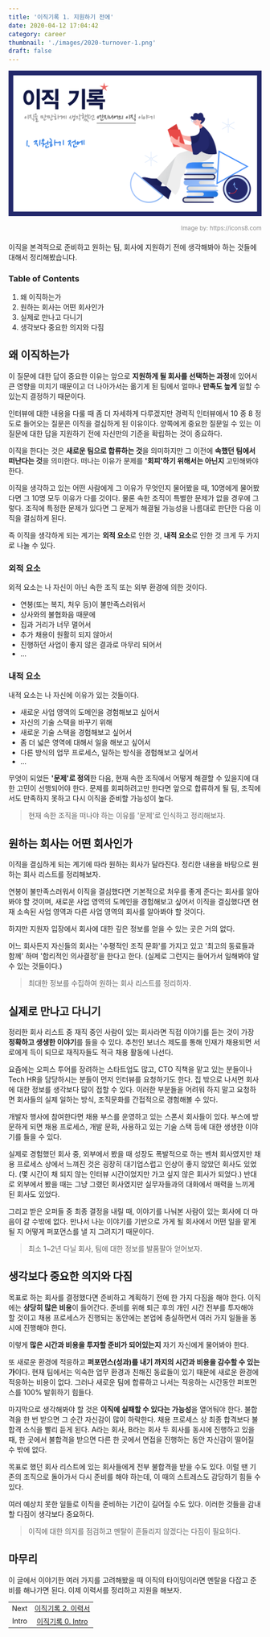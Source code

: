 ```yaml
---
title: '이직기록 1. 지원하기 전에'
date: 2020-04-12 17:04:42
category: career
thumbnail: './images/2020-turnover-1.png'
draft: false
---
```


![2020-turnover-1](./images/2020-turnover-1.png)

<div style="opacity: 0.5" align="right">
    <sup>Image by: <a>https://icons8.com</a></sup>
</div>

이직을 본격적으로 준비하고 원하는 팀, 회사에 지원하기 전에 생각해봐야 하는 것들에 대해서 정리해봤습니다.

### Table of Contents

1. 왜 이직하는가
2. 원하는 회사는 어떤 회사인가
3. 실제로 만나고 다니기
4. 생각보다 중요한 의지와 다짐

## 왜 이직하는가

이 질문에 대한 답이 중요한 이유는 앞으로 **지원하게 될 회사를 선택하는 과정**에 있어서 큰 영향을 미치기 때문이고 더 나아가서는 옮기게 된 팀에서 얼마나 **만족도 높게** 일할 수 있는지 결정하기 때문이다.

인터뷰에 대한 내용을 다룰 때 좀 더 자세하게 다루겠지만 경력직 인터뷰에서 10 중 8 정도로 들어오는 질문은 이직을 결심하게 된 이유이다. 양쪽에게 중요한 질문일 수 있는 이 질문에 대한 답을 지원하기 전에 자신만의 기준을 확립하는 것이 중요하다.

이직을 한다는 것은 **새로운 팀으로 합류하는 것**을 의미하지만 그 이전에 **속했던 팀에서 떠난다는 것**을 의미한다. 떠나는 이유가 문제를 **'회피'하기 위해서는 아닌지** 고민해봐야 한다.

이직을 생각하고 있는 어떤 사람에게 그 이유가 무엇인지 물어봤을 때, 10명에게 물어봤다면 그 10명 모두 이유가 다를 것이다. 물론 속한 조직이 특별한 문제가 없을 경우에 그렇다. 조직에 특정한 문제가 있다면 그 문제가 해결될 가능성을 나름대로 판단한 다음 이직을 결심하게 된다.

즉 이직을 생각하게 되는 계기는 **외적 요소**로 인한 것, **내적 요소**로 인한 것 크게 두 가지로 나눌 수 있다.

### 외적 요소

외적 요소는 나 자신이 아닌 속한 조직 또는 외부 환경에 의한 것이다.

- 연봉(또는 복지, 처우 등)이 불만족스러워서
- 상사와의 불협화음 때문에
- 집과 거리가 너무 멀어서
- 추가 채용이 원활히 되지 않아서
- 진행하던 사업이 좋지 않은 결과로 마무리 되어서
- ...

### 내적 요소

내적 요소는 나 자신에 이유가 있는 것들이다.

- 새로운 사업 영역의 도메인을 경험해보고 싶어서
- 자신의 기술 스택을 바꾸기 위해
- 새로운 기술 스택을 경험해보고 싶어서
- 좀 더 넓은 영역에 대해서 일을 해보고 싶어서
- 다른 방식의 업무 프로세스, 일하는 방식을 경험해보고 싶어서
- ...

무엇이 되었든 **'문제'로 정의**한 다음, 현재 속한 조직에서 어떻게 해결할 수 있을지에 대한 고민이 선행되어야 한다. 문제를 회피하려고만 한다면 앞으로 합류하게 될 팀, 조직에서도 만족하지 못하고 다시 이직을 준비할 가능성이 높다.

> 현재 속한 조직을 떠나야 하는 이유를 '문제'로 인식하고 정리해보자.

## 원하는 회사는 어떤 회사인가

이직을 결심하게 되는 계기에 따라 원하는 회사가 달라진다. 정리한 내용을 바탕으로 원하는 회사 리스트를 정리해보자.

연봉이 불만족스러워서 이직을 결심했다면 기본적으로 처우를 좋게 준다는 회사를 알아봐야 할 것이며, 새로운 사업 영역의 도메인을 경험해보고 싶어서 이직을 결심했다면 현재 소속된 사업 영역과 다른 사업 영역의 회사를 알아봐야 할 것이다.

하지만 지원자 입장에서 회사에 대한 깊은 정보를 얻을 수 있는 곳은 거의 없다.

어느 회사든지 자신들의 회사는 '수평적인 조직 문화'를 가지고 있고 '최고의 동료들과 함께' 하며 '합리적인 의사결정'을 한다고 한다. (실제로 그런지는 들어가서 일해봐야 알 수 있는 것들이다.)

> 최대한 정보를 수집하여 원하는 회사 리스트를 정리하자.

## 실제로 만나고 다니기

정리한 회사 리스트 중 재직 중인 사람이 있는 회사라면 직접 이야기를 듣는 것이 가장 **정확하고 생생한 이야기**를 들을 수 있다. 추천인 보너스 제도를 통해 인재가 채용되면 서로에게 득이 되므로 재직자들도 적극 채용 활동에 나선다.

요즘에는 오피스 투어를 장려하는 스타트업도 많고, CTO 직책을 맡고 있는 분들이나 Tech HR을 담당하시는 분들이 먼저 인터뷰를 요청하기도 한다. 집 밖으로 나서면 회사에 대한 정보를 생각보다 많이 접할 수 있다. 이러한 부분들을 어려워 하지 말고 요청하면 회사들의 실제 일하는 방식, 조직문화를 간접적으로 경험해볼 수 있다.

개발자 행사에 참여한다면 채용 부스를 운영하고 있는 스폰서 회사들이 있다. 부스에 방문하게 되면 채용 프로세스, 개발 문화, 사용하고 있는 기술 스택 등에 대한 생생한 이야기를 들을 수 있다.

실제로 경험했던 회사 중, 외부에서 봤을 때 성장도 폭발적으로 하는 벤처 회사였지만 채용 프로세스 상에서 느껴진 것은 굉장히 대기업스럽고 인상이 좋지 않았던 회사도 있었다. (몇 시간이 채 되지 않는 인터뷰 시간이었지만 가고 싶지 않은 회사가 되었다.) 반대로 외부에서 봤을 때는 그냥 그랬던 회사였지만 실무자들과의 대화에서 매력을 느끼게 된 회사도 있었다.

그리고 받은 오퍼들 중 최종 결정을 내릴 때, 이야기를 나눠본 사람이 있는 회사에 더 마음이 갈 수밖에 없다. 만나서 나눈 이야기를 기반으로 가게 될 회사에서 어떤 일을 맡게 될 지 어떻게 퍼포먼스를 낼 지 그려지기 때문이다.

> 최소 1~2년 다닐 회사, 팀에 대한 정보를 발품팔아 얻어보자.

## 생각보다 중요한 의지와 다짐

목표로 하는 회사를 결정했다면 준비하고 계획하기 전에 한 가지 다짐을 해야 한다. 이직에는 **상당히 많은 비용**이 들어간다. 준비를 위해 퇴근 후의 개인 시간 전부를 투자해야 할 것이고 채용 프로세스가 진행되는 동안에는 본업에 충실하면서 여러 가지 일들을 동시에 진행해야 한다.

이렇게 **많은 시간과 비용을 투자할 준비가 되어있는지** 자기 자신에게 물어봐야 한다.

또 새로운 환경에 적응하고 **퍼포먼스(성과)를 내기 까지의 시간과 비용을 감수할 수 있는가**이다. 현재 팀에서는 익숙한 업무 환경과 친해진 동료들이 있기 때문에 새로운 환경에 적응하는 비용이 없다. 그러나 새로운 팀에 합류하고 나서는 적응하는 시간동안 퍼포먼스를 100% 발휘하기 힘들다.

마지막으로 생각해봐야 할 것은 **이직에 실패할 수 있다는 가능성**을 열어둬야 한다. 불합격을 한 번 받으면 그 순간 자신감이 많이 하락한다. 채용 프로세스 상 최종 합격보다 불합격 소식을 빨리 듣게 된다. A라는 회사, B라는 회사 두 회사를 동시에 진행하고 있을 때, 한 곳에서 불합격을 받으면 다른 한 곳에서 면접을 진행하는 동안 자신감이 떨어질 수 밖에 없다.

목표로 했던 회사 리스트에 있는 회사들에게 전부 불합격을 받을 수도 있다. 이럴 땐 기존의 조직으로 돌아가서 다시 준비를 해야 하는데, 이 때의 스트레스도 감당하기 힘들 수 있다.

여러 예상치 못한 일들로 이직을 준비하는 기간이 길어질 수도 있다. 이러한 것들을 감내할 다짐이 생각보다 중요하다.

> 이직에 대한 의지를 점검하고 멘탈이 흔들리지 않겠다는 다짐이 필요하다.

## 마무리

이 글에서 이야기한 여러 가지를 고려해봤을 때 이직의 타이밍이라면 멘탈을 다잡고 준비를 해나가면 된다. 이제 이력서를 정리하고 지원을 해보자.

|       |                                                               |
| :---: | :-----------------------------------------------------------: |
| Next  | [이직기록 2. 이력서](https://jbee.io/career/2020-turnover-2/) |
| Intro | [이직기록 0. Intro](https://jbee.io/career/2020-turnover-0/)  |
